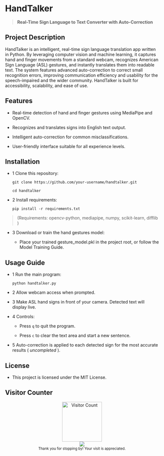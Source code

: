 # HandTalker  
>  **Real-Time Sign Language to Text Converter with Auto-Correction**

## Project Description
HandTalker is an intelligent, real-time sign language translation app written in Python. By leveraging computer vision and machine learning, it captures hand and finger movements from a standard webcam, recognizes American Sign Language (ASL) gestures, and instantly translates them into readable text. The system features advanced auto-correction to correct small recognition errors, improving communication efficiency and usability for the speech-impaired and the wider community. HandTalker is built for accessibility, scalability, and ease of use.​

## Features
- Real-time detection of hand and finger gestures using MediaPipe and OpenCV.

- Recognizes and translates signs into English text output.

- Intelligent auto-correction for common misclassifications.

- User-friendly interface suitable for all experience levels.

## Installation
- 1 Clone this repository:

      git clone https://github.com/your-username/handtalker.git
  
      cd handtalker
    
- 2 Install requirements:

      pip install -r requirements.txt
  
> (Requirements: opencv-python, mediapipe, numpy, scikit-learn, difflib )


- 3 Download or train the hand gestures model:

   - Place your trained gesture_model.pkl in the project root, or follow the Model Training Guide.

## Usage Guide
- 1 Run the main program:

      python handtalker.py

- 2 Allow webcam access when prompted.

- 3 Make ASL hand signs in front of your camera. Detected text will display live.

- 4 Controls:

  - Press `q` to quit the program.

  - Press `c` to clear the text area and start a new sentence.

- 5 Auto-correction is applied to each detected sign for the most accurate results ( *uncompleted* ).

## License
- This project is licensed under the MIT License.


## Visitor Counter

<p align="center">
  <img src="https://github.com/el-guemra-br.png" alt="Visitor Count" width="130" />
  <br>
  <img src="https://visitor-badge.laobi.icu/badge?page_id=el-guemra-br.HandTalker&" />
  <br>
  <sub>
    Thank you for stopping by! Your visit is appreciated. 
  </sub>
</p>
 
  
